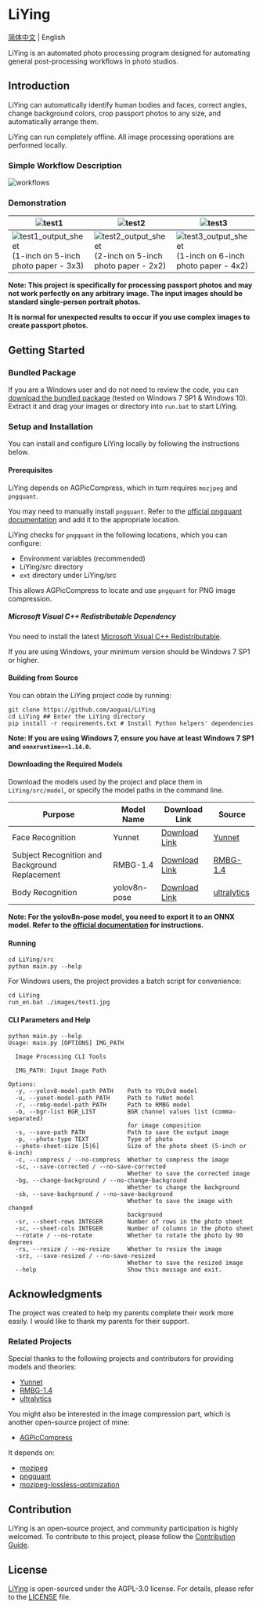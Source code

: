 # LiYing

[简体中文](./README.md) | English

LiYing is an automated photo processing program designed for automating general post-processing workflows in photo studios.

## Introduction

LiYing can automatically identify human bodies and faces, correct angles, change background colors, crop passport photos to any size, and automatically arrange them.

LiYing can run completely offline. All image processing operations are performed locally.

### Simple Workflow Description

![workflows](../images/workflows.png)

### Demonstration

| ![test1](../images/test1.jpg) | ![test2](../images/test2.jpg) | ![test3](../images/test3.jpg) |
| ----------------------------- | ---------------------------- | ---------------------------- |
| ![test1_output_sheet](../images/test1_output_sheet.jpg)(1-inch on 5-inch photo paper - 3x3) | ![test2_output_sheet](../images/test2_output_sheet.jpg)(2-inch on 5-inch photo paper - 2x2) | ![test3_output_sheet](../images/test3_output_sheet.jpg)(1-inch on 6-inch photo paper - 4x2) |

**Note: This project is specifically for processing passport photos and may not work perfectly on any arbitrary image. The input images should be standard single-person portrait photos.**

**It is normal for unexpected results to occur if you use complex images to create passport photos.**

## Getting Started

### Bundled Package

If you are a Windows user and do not need to review the code, you can [download the bundled package](https://github.com/aoguai/LiYing/releases/latest) (tested on Windows 7 SP1 & Windows 10). Extract it and drag your images or directory into `run.bat` to start LiYing.

### Setup and Installation

You can install and configure LiYing locally by following the instructions below.

#### Prerequisites

LiYing depends on AGPicCompress, which in turn requires `mozjpeg` and `pngquant`.

You may need to manually install `pngquant`. Refer to the [official pngquant documentation](https://pngquant.org/) and add it to the appropriate location.

LiYing checks for `pngquant` in the following locations, which you can configure:
- Environment variables (recommended)
- LiYing/src directory
- `ext` directory under LiYing/src

This allows AGPicCompress to locate and use `pngquant` for PNG image compression.

##### Microsoft Visual C++ Redistributable Dependency

You need to install the latest [Microsoft Visual C++ Redistributable](https://learn.microsoft.com/en-us/cpp/windows/latest-supported-vc-redist).

If you are using Windows, your minimum version should be Windows 7 SP1 or higher.

#### Building from Source

You can obtain the LiYing project code by running:

```shell
git clone https://github.com/aoguai/LiYing
cd LiYing ## Enter the LiYing directory
pip install -r requirements.txt # Install Python helpers' dependencies
```

**Note: If you are using Windows 7, ensure you have at least Windows 7 SP1 and `onnxruntime==1.14.0`.**

#### Downloading the Required Models

Download the models used by the project and place them in `LiYing/src/model`, or specify the model paths in the command line.

| Purpose                   | Model Name        | Download Link                                                                                                         | Source                                                  |
|---------------------------|-------------------|----------------------------------------------------------------------------------------------------------------------|---------------------------------------------------------|
| Face Recognition          | Yunnet            | [Download Link](https://github.com/opencv/opencv_zoo/blob/main/models/face_detection_yunet/face_detection_yunet_2023mar.onnx) | [Yunnet](https://github.com/ShiqiYu/libfacedetection)  |
| Subject Recognition and Background Replacement | RMBG-1.4         | [Download Link](https://huggingface.co/briaai/RMBG-1.4/blob/main/onnx/model.onnx)                                           | [RMBG-1.4](https://huggingface.co/briaai/RMBG-1.4)     |
| Body Recognition          | yolov8n-pose      | [Download Link](https://github.com/ultralytics/assets/releases/download/v8.2.0/yolov8n-pose.pt)                           | [ultralytics](https://github.com/ultralytics/ultralytics) |

**Note: For the yolov8n-pose model, you need to export it to an ONNX model. Refer to the [official documentation](https://docs.ultralytics.com/integrations/onnx/) for instructions.**

#### Running

```shell
cd LiYing/src
python main.py --help
```

For Windows users, the project provides a batch script for convenience:

```shell
cd LiYing
run_en.bat ./images/test1.jpg
```

#### CLI Parameters and Help

```shell
python main.py --help
Usage: main.py [OPTIONS] IMG_PATH

  Image Processing CLI Tools

  IMG_PATH: Input Image Path

Options:
  -y, --yolov8-model-path PATH    Path to YOLOv8 model
  -u, --yunet-model-path PATH     Path to YuNet model
  -r, --rmbg-model-path PATH      Path to RMBG model
  -b, --bgr-list BGR_LIST         BGR channel values list (comma-separated)
                                  for image composition
  -s, --save-path PATH            Path to save the output image
  -p, --photo-type TEXT           Type of photo
  --photo-sheet-size [5|6]        Size of the photo sheet (5-inch or 6-inch)
  -c, --compress / --no-compress  Whether to compress the image
  -sc, --save-corrected / --no-save-corrected
                                  Whether to save the corrected image
  -bg, --change-background / --no-change-background
                                  Whether to change the background
  -sb, --save-background / --no-save-background
                                  Whether to save the image with changed
                                  background
  -sr, --sheet-rows INTEGER       Number of rows in the photo sheet
  -sc, --sheet-cols INTEGER       Number of columns in the photo sheet
  --rotate / --no-rotate          Whether to rotate the photo by 90 degrees
  -rs, --resize / --no-resize     Whether to resize the image
  -srz, --save-resized / --no-save-resized
                                  Whether to save the resized image
  --help                          Show this message and exit.
```

## Acknowledgments

The project was created to help my parents complete their work more easily. I would like to thank my parents for their support.

### Related Projects

Special thanks to the following projects and contributors for providing models and theories:

- [Yunnet](https://github.com/ShiqiYu/libfacedetection)
- [RMBG-1.4](https://huggingface.co/briaai/RMBG-1.4)
- [ultralytics](https://github.com/ultralytics/ultralytics)

You might also be interested in the image compression part, which is another open-source project of mine:

- [AGPicCompress](https://github.com/aoguai/AGPicCompress)

It depends on:

- [mozjpeg](https://github.com/mozilla/mozjpeg)
- [pngquant](https://github.com/kornelski/pngquant)
- [mozjpeg-lossless-optimization](https://github.com/wanadev/mozjpeg-lossless-optimization)

## Contribution

LiYing is an open-source project, and community participation is highly welcomed. To contribute to this project, please follow the [Contribution Guide](./CONTRIBUTING.md).

## License

[LiYing](https://github.com/aoguai/LiYing) is open-sourced under the AGPL-3.0 license. For details, please refer to the [LICENSE](../LICENSE) file.